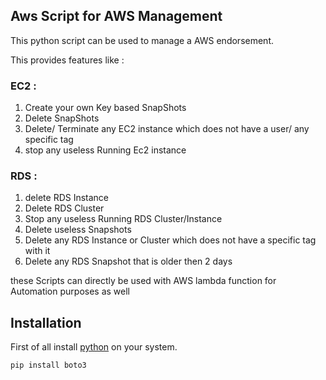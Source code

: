 ## Aws Script for AWS Management

This python script can be used to manage a AWS endorsement.

This provides features like :

### EC2 :

1. Create your own Key based SnapShots 
2. Delete SnapShots 
3. Delete/ Terminate any EC2 instance which does not have a user/ any specific tag 
4. stop any useless Running Ec2 instance

### RDS : 

1. delete RDS Instance
2. Delete RDS Cluster
3. Stop any useless Running RDS Cluster/Instance
4. Delete useless Snapshots 
5. Delete any RDS Instance or Cluster which does not have a specific tag with it 
6. Delete any RDS Snapshot that is older then 2 days 

these Scripts can directly be used with AWS lambda function for Automation purposes as well

## Installation

First of all install [python]("https://www.python.org/downloads/") on your system.
```
pip install boto3
```


